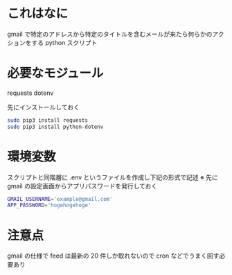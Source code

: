 # これはなに
gmail で特定のアドレスから特定のタイトルを含むメールが来たら何らかのアクションをする python スクリプト

# 必要なモジュール
requests
dotenv

先にインストールしておく
```bash
sudo pip3 install requests
sudo pip3 install python-dotenv
```

# 環境変数
スクリプトと同階層に .env というファイルを作成し下記の形式で記述
※ 先に gmail の設定画面からアプリパスワードを発行しておく
```bash
GMAIL_USERNAME='example@gmail.com'
APP_PASSWORD='hogehogehoge'
```

# 注意点
gmail の仕様で feed は最新の 20 件しか取れないので cron などでうまく回す必要あり

